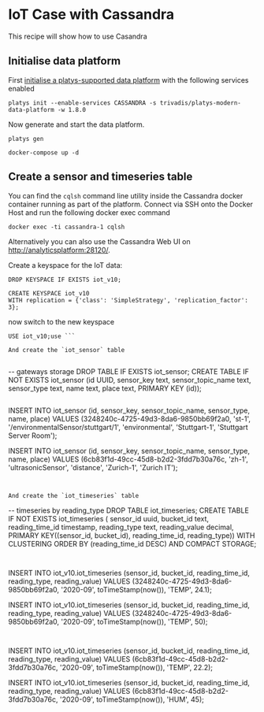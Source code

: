 # IoT Case with Cassandra

This recipe will show how to use Casandra 

## Initialise data platform

First [initialise a platys-supported data platform](../documentation/getting-started.md) with the following services enabled

```
platys init --enable-services CASSANDRA -s trivadis/platys-modern-data-platform -w 1.8.0
```

Now generate and start the data platform. 

```
platys gen

docker-compose up -d
```

## Create a sensor and timeseries table

You can find the `cqlsh` command line utility inside the Cassandra docker container running as part of the platform. Connect via SSH onto the Docker Host and run the following docker exec command

```
docker exec -ti cassandra-1 cqlsh
```

Alternatively you can also use the Cassandra Web UI on <http://analyticsplatform:28120/>.

Create a keyspace for the IoT data:

```
DROP KEYSPACE IF EXISTS iot_v10;

CREATE KEYSPACE iot_v10
WITH replication = {'class': 'SimpleStrategy', 'replication_factor': 3};
```

now switch to the new keyspace

```
USE iot_v10;use ```

And create the `iot_sensor` table


```
-- gateways storage
DROP TABLE IF EXISTS iot_sensor;
CREATE TABLE IF NOT EXISTS iot_sensor (id UUID,
						    sensor_key text,
						    sensor_topic_name text,
						    sensor_type text,
							 name text,
							 place text,
							PRIMARY KEY (id));
```

```
INSERT INTO iot_sensor (id, sensor_key, sensor_topic_name, sensor_type, name, place) VALUES (3248240c-4725-49d3-8da6-9850bb69f2a0, 'st-1', '/environmentalSensor/stuttgart/1', 'environmental', 'Stuttgart-1', 'Stuttgart Server Room');

INSERT INTO iot_sensor (id, sensor_key, sensor_topic_name, sensor_type, name, place) VALUES (6cb83f1d-49cc-45d8-b2d2-3fdd7b30a76c, 'zh-1', 'ultrasonicSensor', 'distance', 'Zurich-1', 'Zurich IT');
```


And create the `iot_timeseries` table

```
-- timeseries by reading_type
DROP TABLE iot_timeseries;
CREATE TABLE IF NOT EXISTS iot_timeseries (
    sensor_id   uuid,
    bucket_id   text,
    reading_time_id     timestamp, 
    reading_type    text,
    reading_value	decimal,
    PRIMARY KEY((sensor_id, bucket_id), reading_time_id, reading_type))
    WITH CLUSTERING ORDER BY (reading_time_id DESC)
    AND COMPACT STORAGE;
```


```



INSERT INTO iot_v10.iot_timeseries (sensor_id, bucket_id, reading_time_id, reading_type, reading_value)
VALUES (3248240c-4725-49d3-8da6-9850bb69f2a0, '2020-09', toTimeStamp(now()), 'TEMP', 24.1);

INSERT INTO iot_v10.iot_timeseries (sensor_id, bucket_id, reading_time_id, reading_type, reading_value)
VALUES (3248240c-4725-49d3-8da6-9850bb69f2a0, '2020-09', toTimeStamp(now()), 'TEMP', 50);

```


```
INSERT INTO iot_v10.iot_timeseries (sensor_id, bucket_id, reading_time_id, reading_type, reading_value)
VALUES (6cb83f1d-49cc-45d8-b2d2-3fdd7b30a76c, '2020-09', toTimeStamp(now()), 'TEMP', 22.2);

INSERT INTO iot_v10.iot_timeseries (sensor_id, bucket_id, reading_time_id, reading_type, reading_value)
VALUES (6cb83f1d-49cc-45d8-b2d2-3fdd7b30a76c, '2020-09', toTimeStamp(now()), 'HUM', 45);

```

